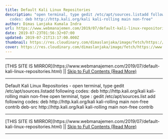 ```yaml
---
title: Default Kali Linux Repositories
description: "open terminal, type gedit /etc/apt/sources.listadd following
  codes: deb http://http.kali.org/kali kali-rolling main non-free"
author: Dimas Lanjaka Kumala Indra
url: https://www.webmanajemen.com/2019/07/default-kali-linux-repositories.html
date: 2019-07-23T01:56:32+07:00
updated: 2019-07-21T13:17:00.000Z
thumbnail: https://res.cloudinary.com/dimaslanjaka/image/fetch/https://www.pngarts.com/files/3/Linux-PNG-Image-Background.png
cover: https://res.cloudinary.com/dimaslanjaka/image/fetch/https://www.pngarts.com/files/3/Linux-PNG-Image-Background.png
---
```


<hr/> [THIS SITE IS MIRROR](https://www.webmanajemen.com/2019/07/default-kali-linux-repositories.html) || <a href="https://www.webmanajemen.com/2019/07/default-kali-linux-repositories.html" rel="follow" class="button" id="read-more">Skip to Full Contents (Read More)</a> <hr/> Default Kali Linux Repositories - open terminal, type gedit /etc/apt/sources.listadd following codes: deb http://http.kali.org/kali kali-rolling main non-free open terminal, type : 
gedit /etc/apt/sources.list
add following codes: 
deb http://http.kali.org/kali kali-rolling main non-free contrib
deb-src http://http.kali.org/kali kali-rolling main non-free contrib <hr/> [THIS SITE IS MIRROR](https://www.webmanajemen.com/2019/07/default-kali-linux-repositories.html) || <a href="https://www.webmanajemen.com/2019/07/default-kali-linux-repositories.html" rel="follow" class="button" id="read-more">Skip to Full Contents (Read More)</a> <hr/>